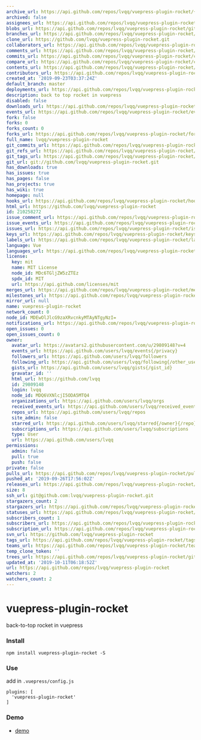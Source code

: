 ```yaml
---
archive_url: https://api.github.com/repos/lvqq/vuepress-plugin-rocket/{archive_format}{/ref}
archived: false
assignees_url: https://api.github.com/repos/lvqq/vuepress-plugin-rocket/assignees{/user}
blobs_url: https://api.github.com/repos/lvqq/vuepress-plugin-rocket/git/blobs{/sha}
branches_url: https://api.github.com/repos/lvqq/vuepress-plugin-rocket/branches{/branch}
clone_url: https://github.com/lvqq/vuepress-plugin-rocket.git
collaborators_url: https://api.github.com/repos/lvqq/vuepress-plugin-rocket/collaborators{/collaborator}
comments_url: https://api.github.com/repos/lvqq/vuepress-plugin-rocket/comments{/number}
commits_url: https://api.github.com/repos/lvqq/vuepress-plugin-rocket/commits{/sha}
compare_url: https://api.github.com/repos/lvqq/vuepress-plugin-rocket/compare/{base}...{head}
contents_url: https://api.github.com/repos/lvqq/vuepress-plugin-rocket/contents/{+path}
contributors_url: https://api.github.com/repos/lvqq/vuepress-plugin-rocket/contributors
created_at: '2019-09-23T03:37:24Z'
default_branch: master
deployments_url: https://api.github.com/repos/lvqq/vuepress-plugin-rocket/deployments
description: back to top rocket in vuepress
disabled: false
downloads_url: https://api.github.com/repos/lvqq/vuepress-plugin-rocket/downloads
events_url: https://api.github.com/repos/lvqq/vuepress-plugin-rocket/events
fork: false
forks: 0
forks_count: 0
forks_url: https://api.github.com/repos/lvqq/vuepress-plugin-rocket/forks
full_name: lvqq/vuepress-plugin-rocket
git_commits_url: https://api.github.com/repos/lvqq/vuepress-plugin-rocket/git/commits{/sha}
git_refs_url: https://api.github.com/repos/lvqq/vuepress-plugin-rocket/git/refs{/sha}
git_tags_url: https://api.github.com/repos/lvqq/vuepress-plugin-rocket/git/tags{/sha}
git_url: git://github.com/lvqq/vuepress-plugin-rocket.git
has_downloads: true
has_issues: true
has_pages: false
has_projects: true
has_wiki: true
homepage: null
hooks_url: https://api.github.com/repos/lvqq/vuepress-plugin-rocket/hooks
html_url: https://github.com/lvqq/vuepress-plugin-rocket
id: 210258272
issue_comment_url: https://api.github.com/repos/lvqq/vuepress-plugin-rocket/issues/comments{/number}
issue_events_url: https://api.github.com/repos/lvqq/vuepress-plugin-rocket/issues/events{/number}
issues_url: https://api.github.com/repos/lvqq/vuepress-plugin-rocket/issues{/number}
keys_url: https://api.github.com/repos/lvqq/vuepress-plugin-rocket/keys{/key_id}
labels_url: https://api.github.com/repos/lvqq/vuepress-plugin-rocket/labels{/name}
language: Vue
languages_url: https://api.github.com/repos/lvqq/vuepress-plugin-rocket/languages
license:
  key: mit
  name: MIT License
  node_id: MDc6TGljZW5zZTEz
  spdx_id: MIT
  url: https://api.github.com/licenses/mit
merges_url: https://api.github.com/repos/lvqq/vuepress-plugin-rocket/merges
milestones_url: https://api.github.com/repos/lvqq/vuepress-plugin-rocket/milestones{/number}
mirror_url: null
name: vuepress-plugin-rocket
network_count: 0
node_id: MDEwOlJlcG9zaXRvcnkyMTAyNTgyNzI=
notifications_url: https://api.github.com/repos/lvqq/vuepress-plugin-rocket/notifications{?since,all,participating}
open_issues: 0
open_issues_count: 0
owner:
  avatar_url: https://avatars2.githubusercontent.com/u/29809148?v=4
  events_url: https://api.github.com/users/lvqq/events{/privacy}
  followers_url: https://api.github.com/users/lvqq/followers
  following_url: https://api.github.com/users/lvqq/following{/other_user}
  gists_url: https://api.github.com/users/lvqq/gists{/gist_id}
  gravatar_id: ''
  html_url: https://github.com/lvqq
  id: 29809148
  login: lvqq
  node_id: MDQ6VXNlcjI5ODA5MTQ4
  organizations_url: https://api.github.com/users/lvqq/orgs
  received_events_url: https://api.github.com/users/lvqq/received_events
  repos_url: https://api.github.com/users/lvqq/repos
  site_admin: false
  starred_url: https://api.github.com/users/lvqq/starred{/owner}{/repo}
  subscriptions_url: https://api.github.com/users/lvqq/subscriptions
  type: User
  url: https://api.github.com/users/lvqq
permissions:
  admin: false
  pull: true
  push: false
private: false
pulls_url: https://api.github.com/repos/lvqq/vuepress-plugin-rocket/pulls{/number}
pushed_at: '2019-09-26T17:56:02Z'
releases_url: https://api.github.com/repos/lvqq/vuepress-plugin-rocket/releases{/id}
size: 8
ssh_url: git@github.com:lvqq/vuepress-plugin-rocket.git
stargazers_count: 2
stargazers_url: https://api.github.com/repos/lvqq/vuepress-plugin-rocket/stargazers
statuses_url: https://api.github.com/repos/lvqq/vuepress-plugin-rocket/statuses/{sha}
subscribers_count: 1
subscribers_url: https://api.github.com/repos/lvqq/vuepress-plugin-rocket/subscribers
subscription_url: https://api.github.com/repos/lvqq/vuepress-plugin-rocket/subscription
svn_url: https://github.com/lvqq/vuepress-plugin-rocket
tags_url: https://api.github.com/repos/lvqq/vuepress-plugin-rocket/tags
teams_url: https://api.github.com/repos/lvqq/vuepress-plugin-rocket/teams
temp_clone_token: ''
trees_url: https://api.github.com/repos/lvqq/vuepress-plugin-rocket/git/trees{/sha}
updated_at: '2019-10-11T06:18:52Z'
url: https://api.github.com/repos/lvqq/vuepress-plugin-rocket
watchers: 2
watchers_count: 2
---
```


# vuepress-plugin-rocket
back-to-top rocket in vuepress
### Install
```
npm install vuepress-plugin-rocket -S
```

### Use
add in `.vuepress/config.js`
```
plugins: [
  'vuepress-plugin-rocket'
]
```

### Demo
- [demo](https://www.nicksonlvqq.cn)
